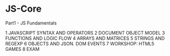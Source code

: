 # JS-Core 

Part1 - JS Fundamentals

1 JAVASCRIPT SYNTAX AND OPERATORS
2 DOCUMENT OBJECT MODEL
3 FUNCTIONS AND LOGIC FLOW
4 ARRAYS AND MATRICES
5 STRINGS AND REGEXP
6 OBJECTS AND JSON. DOM EVENTS
7 WORKSHOP: HTML5 GAMES
8 EXAM
